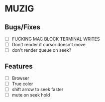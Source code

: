 # MUZIG

## Bugs/Fixes
- [ ] FUCKING MAC BLOCK TERMINAL WRITES
- [ ] Don't render if cursor doesn't move
- [ ] don't render queue on seek?

## Features 
- [ ] Browser
- [ ] True color
- [ ] shift arrow to seek faster
- [ ] mute on seek hold
